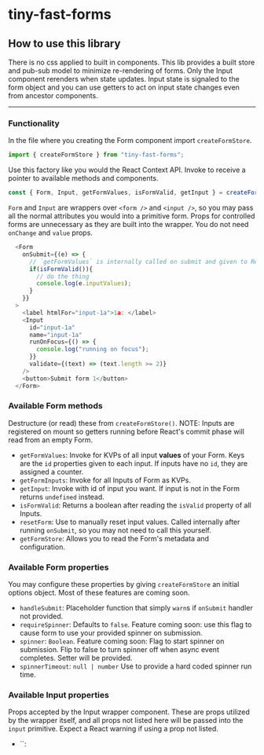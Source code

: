 # tiny-fast-forms

## How to use this library


There is no css applied to built in components. This lib provides a built store and pub-sub model to minimize re-rendering of forms. Only the Input component rerenders when state updates. Input state is signaled to the form object and you can use getters to act on input state changes even from ancestor components.

***
### Functionality

In the file where you creating the Form component import `createFormStore`.

```js
import { createFormStore } from "tiny-fast-forms";
```

Use this factory like you would the React Context API. Invoke to receive a pointer to available methods and components.

```js
const { Form, Input, getFormValues, isFormValid, getInput } = createFormStore();
```

`Form` and `Input` are wrappers over `<form />` and `<input />`, so you may pass all the normal attributes you would into a primitive form. Props for controlled forms are unnecessary as they are built into the wrapper. You do not need `onChange` and `value` props.

```js
  <Form
    onSubmit={(e) => {
      // `getFormValues` is internally called on submit and given to React's event object. You may also try getters directly in your submit, or any other method on the form.
      if(isFormValid()){
        // do the thing
        console.log(e.inputValues);
      }
    }}
  >
    <label htmlFor="input-1a">1a: </label>
    <Input
      id="input-1a"
      name="input-1a"
      runOnFocus={() => {
        console.log("running on focus");
      }}
      validate={(text) => (text.length >= 2)}
    />
    <button>Submit form 1</button>
  </Form>
```

### Available Form methods

Destructure (or read) these from `createFormStore()`. NOTE: Inputs are registered on mount so getters running before React's commit phase will read from an empty Form.

 - `getFormValues`:  Invoke for KVPs of all input **values** of your Form. Keys are the `id` properties given to each input. If inputs have no `id`, they are assigned a counter.
 - `getFormInputs`:  Invoke for all Inputs of Form as KVPs. 
 - `getInput`:  Invoke with id of input you want. If input is not in the Form returns `undefined` instead. 
 - `isFormValid`:  Returns a boolean after reading the `isValid` property of all Inputs. 
 - `resetForm`:  Use to manually reset input values. Called internally after running `onSubmit`, so you may not need to call this yourself. 
 - `getFormStore`:  Allows you to read the Form's metadata and configuration. 

### Available Form properties

You may configure these properties by giving `createFormStore` an initial options object. Most of these features are coming soon.

 - `handleSubmit`: Placeholder function that simply `warn`s if `onSubmit` handler not provided.
 - `requireSpinner`: Defaults to `false`. Feature coming soon: use this flag to cause form to use your provided spinner on submission.
 - `spinner`: `Boolean`. Feature coming soon: Flag to start spinner on submission. Flip to false to turn spinner off when async event completes. Setter will be provided.
 - `spinnerTimeout`: `null | number` Use to provide a hard coded spinner run time.

### Available Input properties

Props accepted by the Input wrapper component. These are props utilized by the wrapper itself, and all props not listed here will be passed into the `input` primitive. Expect a React warning if using a prop not listed.

  - ``: 